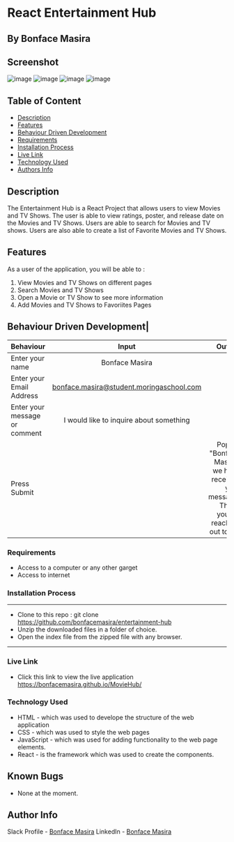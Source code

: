 # React Entertainment Hub
 ## By Bonface Masira
## Screenshot
 ![image](./assets/images/screenshot.JPG)
 ![image](./assets/images/screenshot_sort_desc.png)
 ![image](./assets/images/screenshot_dropdown.png)
 ![image](./assets/images/screenshot_search.JPG)

 ## Table of Content
 - [Description](#description)
 - [Features](#features)
 - [Behaviour Driven Development](#Behaviour-Driven-Development)
 - [Requirements](#requirements)
 - [Installation Process](#installation-Process)
 - [Live Link](#Live-Link)
 - [Technology  Used](#technology-Used)
 - [Authors Info](#Authors-Info)

## Description

The Entertainment Hub  is a React Project that allows users to view Movies and TV Shows. The user is able to view ratings, poster, and release date on the Movies and TV Shows. Users are able to search for Movies and TV shows. Users are also able to create a list of Favorite Movies and TV Shows.

## Features
As a user of the application, you will be able to :
1. View Movies and TV Shows on different pages
2. Search Movies and TV Shows
3. Open a Movie or TV Show to see more information
4. Add Movies and TV Shows to Favoriites Pages

## Behaviour Driven Development|
| Behaviour      | Input        | Output       |
| :------------- | :----------: | -----------: |
|  Enter your name  |   Bonface Masira |     |
| Enter your Email Address  | bonface.masira@student.moringaschool.com |   |
| Enter your message or comment   |  I would like to inquire about something     |     |
| Press Submit|     |Pop up "Bonface Masira , we have received your message. Thank you for reaching out to us.|

 ###  Requirements
 * Access to  a computer or any other garget
 * Access to internet

 ### Installation Process
 ****
* Clone to this repo : git clone https://github.com/bonfacemasira/entertainment-hub
* Unzip the downloaded files in a folder of choice.
* Open the index file from the zipped file with any browser.
 ****

### Live Link
- Click this link to view the live application https://bonfacemasira.github.io/MovieHub/

### Technology  Used
* HTML - which was used to develope the structure of the web application
* CSS - which was used to style the web pages
* JavaScript - which was used for adding functionality to the web page elements.
* React - is the framework which was used to create the components.

## Known Bugs
* None at the moment.

## Author Info
Slack Profile - [Bonface Masira](https://app.slack.com/client/T0101L740P4/C010E0J8BRA/user_profile/U03DNHF0QKA)
LinkedIn - [Bonface Masira](https://www.linkedin.com/in/bonface-masira-975447a4)